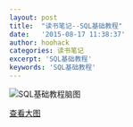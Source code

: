 ```yaml
---
layout: post
title:  "读书笔记--SQL基础教程"
date:   '2015-08-17 11:38:37'
author: hoohack
categories: 读书笔记
excerpt: 'SQL基础教程'
keywords: 'SQL基础教程'
---
```


![SQL基础教程脑图](https://www.hoohack.me/assets/images/sql_basic_course.png)

[查看大图](https://www.hoohack.me/assets/images/sql_basic_course.png)
